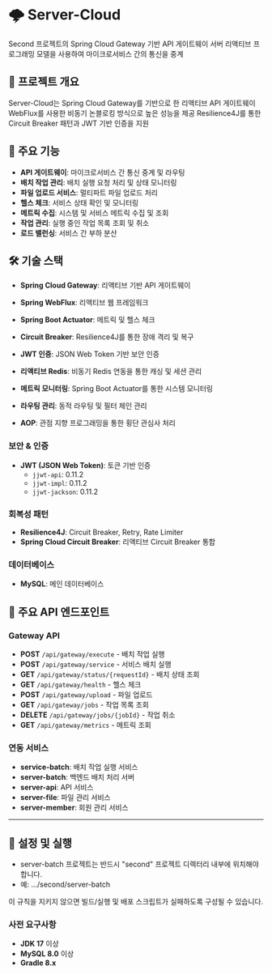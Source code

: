 # 🌩️ Server-Cloud
Second 프로젝트의 Spring Cloud Gateway 기반 API 게이트웨이 서버
리액티브 프로그래밍 모델을 사용하여 마이크로서비스 간의 통신을 중계

## 📖 프로젝트 개요
Server-Cloud는 Spring Cloud Gateway를 기반으로 한 리액티브 API 게이트웨이
WebFlux를 사용한 비동기 논블로킹 방식으로 높은 성능을 제공
Resilience4J를 통한 Circuit Breaker 패턴과 JWT 기반 인증을 지원

## 🎯 주요 기능
- **API 게이트웨이**: 마이크로서비스 간 통신 중계 및 라우팅
- **배치 작업 관리**: 배치 실행 요청 처리 및 상태 모니터링
- **파일 업로드 서비스**: 멀티파트 파일 업로드 처리
- **헬스 체크**: 서비스 상태 확인 및 모니터링
- **메트릭 수집**: 시스템 및 서비스 메트릭 수집 및 조회
- **작업 관리**: 실행 중인 작업 목록 조회 및 취소
- **로드 밸런싱**: 서비스 간 부하 분산

## 🛠️ 기술 스택
- **Spring Cloud Gateway**: 리액티브 기반 API 게이트웨이
- **Spring WebFlux**: 리액티브 웹 프레임워크
- **Spring Boot Actuator**: 메트릭 및 헬스 체크

- **Circuit Breaker**: Resilience4J를 통한 장애 격리 및 복구
- **JWT 인증**: JSON Web Token 기반 보안 인증
- **리액티브 Redis**: 비동기 Redis 연동을 통한 캐싱 및 세션 관리
- **메트릭 모니터링**: Spring Boot Actuator를 통한 시스템 모니터링
- **라우팅 관리**: 동적 라우팅 및 필터 체인 관리
- **AOP**: 관점 지향 프로그래밍을 통한 횡단 관심사 처리

### 보안 & 인증
- **JWT (JSON Web Token)**: 토큰 기반 인증
    - `jjwt-api`: 0.11.2
    - `jjwt-impl`: 0.11.2
    - `jjwt-jackson`: 0.11.2

### 회복성 패턴
- **Resilience4J**: Circuit Breaker, Retry, Rate Limiter
- **Spring Cloud Circuit Breaker**: 리액티브 Circuit Breaker 통합

### 데이터베이스
- **MySQL**: 메인 데이터베이스

## 🚀 주요 API 엔드포인트

### Gateway API
- **POST** `/api/gateway/execute` - 배치 작업 실행
- **POST** `/api/gateway/service` - 서비스 배치 실행
- **GET** `/api/gateway/status/{requestId}` - 배치 상태 조회
- **GET** `/api/gateway/health` - 헬스 체크
- **POST** `/api/gateway/upload` - 파일 업로드
- **GET** `/api/gateway/jobs` - 작업 목록 조회
- **DELETE** `/api/gateway/jobs/{jobId}` - 작업 취소
- **GET** `/api/gateway/metrics` - 메트릭 조회

### 연동 서비스
- **service-batch**: 배치 작업 실행 서비스
- **server-batch**: 백엔드 배치 처리 서버
- **server-api**: API 서비스
- **server-file**: 파일 관리 서비스
- **server-member**: 회원 관리 서비스

---

## 🔧 설정 및 실행

- server-batch 프로젝트는 반드시 "second" 프로젝트 디렉터리 내부에 위치해야 합니다.
- 예: .../second/server-batch

이 규칙을 지키지 않으면 빌드/실행 및 배포 스크립트가 실패하도록 구성될 수 있습니다.

### 사전 요구사항
- **JDK 17** 이상
- **MySQL 8.0** 이상
- **Gradle 8.x**
```
